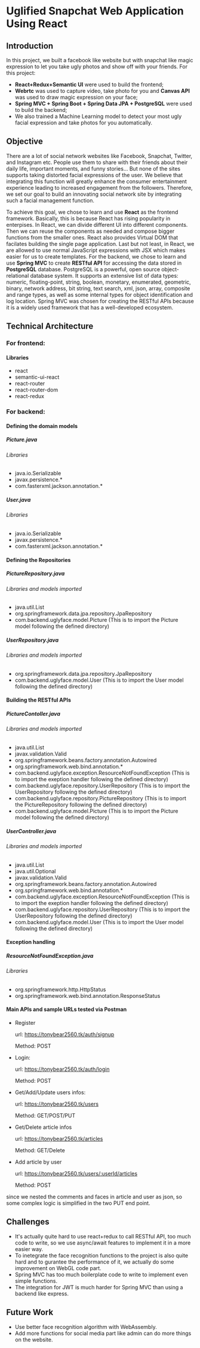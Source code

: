 # Uglified Snapchat Web Application Using React

## Introduction

In this project, we built a facebook like website but with snapchat like magic expression to let you take ugly photos and show off with your friends. For this project:
- **React+Redux+Semantic UI** were used to build the frontend; 
- **Webrtc** was used to capture video, take photo for you and **Canvas API** was used to draw magic expression on your face; 
- **Spring MVC + Spring Boot + Spring Data JPA + PostgreSQL** were used to build the backend; 
- We also trained a Machine Learning model to detect your most ugly facial expression and take photos for you automatically.

## Objective

There are a lot of social network websites like Facebook, Snapchat, Twitter, and Instagram etc. People use them to share with their friends about their daily life, important moments, and funny stories... But none of the sites supports taking distorted facial expressions of the user. We believe that integrating this function will greatly enhance the consumer entertainment experience leading to increased engagement from the followers. Therefore, we set our goal to build an innovating social network site by integrating such a facial management function. 

To achieve this goal, we chose to learn and use **React** as the frontend framework. Basically, this is because React has rising popularity in enterpises. In React, we can divide different UI into different components. Then we can reuse the components as needed and compose bigger functions from the smaller ones. React also provides Virtual DOM that facilates building the single page application. Last but not least, in React, we are allowed to use normal JavaScript expressions with JSX which makes easier for us to create templates. For the backend, we chose to learn and use **Spring MVC** to create **RESTful API** for accessing the data stored in **PostgreSQL** database. PostgreSQL is a powerful, open source object-relational database system. It supports an extensive list of data types: numeric, floating-point, string, boolean, monetary, enumerated, geometric, binary, network address, bit string, text search, xml, json, array, composite and range types, as well as some internal types for object identification and log location. Spring MVC was chosen for creating the RESTful APIs because it is a widely used framework that has a well-developed ecosystem.

## Technical Architecture

### For frontend: 

#### Libraries 
- react
- semantic-ui-react
- react-router
- react-router-dom
- react-redux

### For backend:

#### Defining the domain models
##### Picture.java
###### Libraries
- java.io.Serializable
- javax.persistence.*
- com.fasterxml.jackson.annotation.*
##### User.java
###### Libraries
- java.io.Serializable
- javax.persistence.*
- com.fasterxml.jackson.annotation.*

#### Defining the Repositories
##### PictureRepository.java
###### Libraries and models imported
- java.util.List
- org.springframework.data.jpa.repository.JpaRepository
- com.backend.uglyface.model.Picture (This is to import the Picture model following the defined directory)
##### UserRepository.java
###### Libraries and models imported
- org.springframework.data.jpa.repository.JpaRepository
- com.backend.uglyface.model.User (This is to import the User model following the defined directory)

#### Building the RESTful APIs
##### PictureContoller.java
###### Libraries and models imported
- java.util.List
- javax.validation.Valid
- org.springframework.beans.factory.annotation.Autowired
- org.springframework.web.bind.annotation.*
- com.backend.uglyface.exception.ResourceNotFoundException (This is to import the exeption handler following the defined directory)
- com.backend.uglyface.repository.UserRepository (This is to import the UserRepository following the defined directory)
- com.backend.uglyface.repository.PictureRepository (This is to import the PictureRepository following the defined directory)
- com.backend.uglyface.model.Picture (This is to import the Picture model following the defined directory)
##### UserController.java
###### Libraries and models imported
- java.util.List
- java.util.Optional
- javax.validation.Valid
- org.springframework.beans.factory.annotation.Autowired
- org.springframework.web.bind.annotation.*
- com.backend.uglyface.exception.ResourceNotFoundException (This is to import the exeption handler following the defined directory)
- com.backend.uglyface.repository.UserRepository  (This is to import the UserRepository following the defined directory)
- com.backend.uglyface.model.User (This is to import the User model following the defined directory)

#### Exception handling
##### ResourceNotFoundException.java
###### Libraries
- org.springframework.http.HttpStatus
- org.springframework.web.bind.annotation.ResponseStatus

#### Main APIs and sample URLs tested via Postman

- Register  

  url: https://tonybear2560.tk/auth/signup 
  
  Method: POST
  
- Login: 
  
  url: https://tonybear2560.tk/auth/login 
  
  Method: POST
  
- Get/Add/Update users infos:
  
  url: https://tonybear2560.tk/users
  
  Method: GET/POST/PUT
  
- Get/Delete article infos
  
  url: https://tonybear2560.tk/articles
  
  Method: GET/Delete
  
- Add article by user
  
  url: https://tonybear2560.tk/users/:userId/articles
  
  Method: POST
  
since we nested the comments and faces in article and user as json, so some complex logic is simplified in the two PUT end point.

## Challenges


* It's actually quite hard to use react+redux to call RESTful API, too much code to write, so we use async/await features to implement it in a more easier way.
* To inetegrate the face recognition functions to the project is also quite hard and to gurantee the performance of it, we actually do some improvement on WebGL code part.
* Spring MVC has too much boilerplate code to write to implement even simple functions.
* The integration for JWT is much harder for Spring MVC than using a backend like express.



## Future Work

* Use better face recognition algorithm with WebAssembly.
* Add more functions for social media part like admin can do more things on the website.




